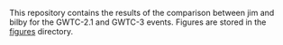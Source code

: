 This repository contains the results of the comparison between jim and bilby for the GWTC-2.1 and GWTC-3 events.
Figures are stored in the [figures](figures) directory.
